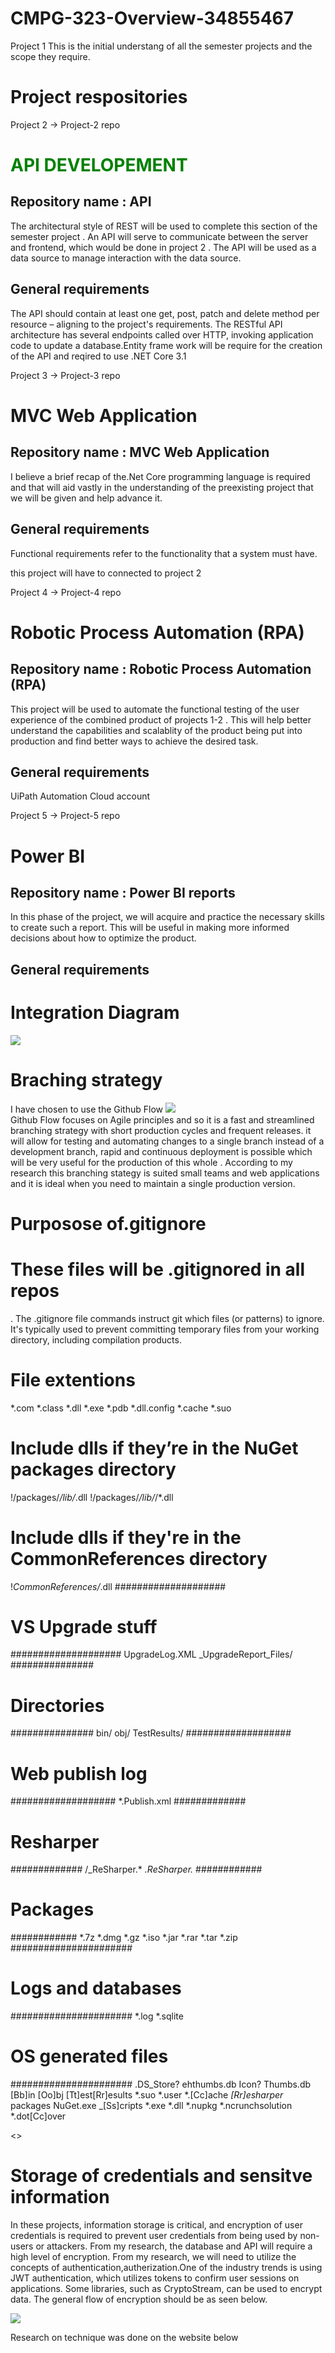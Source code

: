 # CMPG-323-Overview-34855467
Project 1
This is the initial understang of all the semester projects and the scope they require. 
# Project respositories
Project 2 -> Project-2 repo
    <h1 style  =  "color:green">API DEVELOPEMENT</h1>
    <h2>Repository name : API</h2>
    <p>The architectural style of REST will be used to complete this section of the semester project . An API will serve to communicate between the server and frontend, which would be done in project 2 . The API will be used as a data source to manage interaction with the data source.</p>
    <h2>General requirements</h2>
    <p>The API should contain at least one get, post, patch and delete method per
resource – aligning to the project's requirements. The RESTful API architecture has several
endpoints called over HTTP, invoking application code to update a database.Entity frame work will be require for the creation of the API and reqired to use  .NET Core 3.1 </p>
Project 3 -> Project-3 repo
    <h1>MVC Web Application</h1>
    <h2>Repository name : MVC Web Application</h2>
    <p>I believe a brief recap of the.Net Core programming language is required and that will aid vastly in the understanding of the preexisting project that we will be given and help advance it. </p>
    <h2>General requirements</h2>
    <p>Functional requirements refer to the functionality that a system must have.  </p>

this project will have to connected to project 2 

Project 4 -> Project-4 repo
<h1>Robotic Process Automation (RPA)</h1>
    <h2>Repository name : Robotic Process Automation (RPA)</h2>
    <p>This project will be used to automate the functional testing of the user experience of the combined product of projects 1-2 . This will help better understand the capabilities and scalablity of the product being put into production and find better ways to achieve the desired task.</p>
    <h2>General requirements</h2>
    <p>
    UiPath Automation Cloud account
     </p>
Project 5 -> Project-5 repo
<h1>Power BI</h1>
    <h2>Repository name : Power BI reports </h2>
    <p>In this phase of the project, we will acquire and practice the necessary skills to create such a report. This will be useful in making more informed decisions about how to optimize the product.</p>
    <h2>General requirements</h2>
   
# Integration Diagram
<img src = "/diagram.jpg"></img>


# Braching strategy
I have chosen to use the Github Flow 
<img src = "/github-flow-branching-model.jpeg"></img>
<br>
Github Flow focuses on Agile principles and so it is a fast and streamlined branching strategy with short production cycles and frequent releases. 
it will allow for  testing and automating changes to a single branch instead of a development branch, rapid and continuous deployment is possible which will be very useful for the production of this whole . According to my research this branching stategy is suited small teams and web applications and it is ideal when you need to maintain a single production version.

# Purposose of.gitignore
<h1> These files will be .gitignored in all repos</h1>
<p>. The .gitignore file commands instruct git which files (or patterns) to ignore. It's typically used to prevent committing temporary files from your working directory, including compilation products.</p>

# File extentions
*.com
*.class
*.dll
*.exe
*.pdb
*.dll.config
*.cache
*.suo
# Include dlls if they’re in the NuGet packages directory
!/packages/*/lib/*.dll
!/packages/*/lib/*/*.dll
# Include dlls if they're in the CommonReferences directory
!*CommonReferences/*.dll
####################
# VS Upgrade stuff #
####################
UpgradeLog.XML
_UpgradeReport_Files/
###############
# Directories #
###############
bin/
obj/
TestResults/
###################
# Web publish log #
###################
*.Publish.xml
#############
# Resharper #
#############
/_ReSharper.*
*.ReSharper.*
############
# Packages #
############
*.7z
*.dmg
*.gz
*.iso
*.jar
*.rar
*.tar
*.zip
######################
# Logs and databases #
######################
*.log
*.sqlite
# OS generated files #
######################
.DS_Store?
ehthumbs.db
Icon?
Thumbs.db
[Bb]in
[Oo]bj
[Tt]est[Rr]esults
*.suo
*.user
*.[Cc]ache
*[Rr]esharper*
packages
NuGet.exe
_[Ss]cripts
*.exe
*.dll
*.nupkg
*.ncrunchsolution
*.dot[Cc]over
<p><link rel="stylesheet" href="https://gist.github.com/indyfromoz/4109296"></p>
<>

# Storage of credentials and sensitve information
<p>In these projects, information storage is critical, and encryption of user credentials is required to prevent user credentials from being used by non-users or attackers. From my research, the database and API will require a high level of encryption. From my research, we will need to utilize the concepts of authentication,autherization.One of the industry trends is using JWT authentication, which utilizes tokens to confirm user sessions on applications. Some libraries, such as CryptoStream, can be used to encrypt data. The general flow of encryption should be as seen below.</p>
<img src = "/secure data.png" ></img>
<p>Research on technique was done on the website below</p>
<link  href ="https://tudip.com/blog-post/how-to-securely-transfer-web-api-data-in-asp-net-core/">
